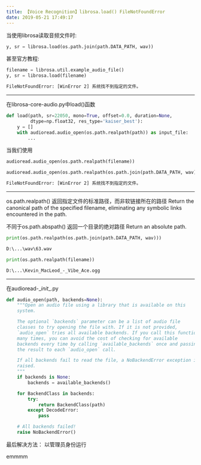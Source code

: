 ```yaml
---
title: 【Voice Recognition】librosa.load() FileNotFoundError
date: 2019-05-21 17:49:17
---
```


当使用librosa读取音频文件时:
```Python
y, sr = librosa.load(os.path.join(path.DATA_PATH, wav))
```
甚至官方教程:
```Python
filename = librosa.util.example_audio_file()
y, sr = librosa.load(filename)
```
```txt
FileNotFoundError: [WinError 2] 系统找不到指定的文件。
```

---
在librosa-core-audio.py中load()函数

```Python
def load(path, sr=22050, mono=True, offset=0.0, duration=None,
         dtype=np.float32, res_type='kaiser_best'):
    y = []
    with audioread.audio_open(os.path.realpath(path)) as input_file:
        ...

```

当我们使用
```Python
audioread.audio_open(os.path.realpath(filename))
```

```Python
audioread.audio_open(os.path.realpath(os.path.join(path.DATA_PATH, wav)))
```
```txt
FileNotFoundError: [WinError 2] 系统找不到指定的文件。
```

---
os.path.realpath()
返回指定文件的标准路径，而非软链接所在的路径
Return the canonical path of the specified filename, eliminating any
symbolic links encountered in the path.

不同于os.path.abspath()
返回一个目录的绝对路径
Return an absolute path.


```Python
print(os.path.realpath(os.path.join(path.DATA_PATH, wav)))
```
```txt
D:\...\wav\63.wav
```

```Python
print(os.path.realpath(filename))
```
```txt
D:\...\Kevin_MacLeod_-_Vibe_Ace.ogg
```

---

在audioread-\__init__.py

```Python
def audio_open(path, backends=None):
    """Open an audio file using a library that is available on this
    system.

    The optional `backends` parameter can be a list of audio file
    classes to try opening the file with. If it is not provided,
    `audio_open` tries all available backends. If you call this function
    many times, you can avoid the cost of checking for available
    backends every time by calling `available_backends` once and passing
    the result to each `audio_open` call.

    If all backends fail to read the file, a NoBackendError exception is
    raised.
    """
    if backends is None:
        backends = available_backends()

    for BackendClass in backends:
        try:
            return BackendClass(path)
        except DecodeError:
            pass

    # All backends failed!
    raise NoBackendError()
```



最后解决方法：
以管理员身份运行



emmmm
